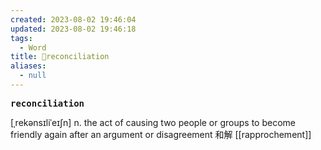 ```yaml
---
created: 2023-08-02 19:46:04
updated: 2023-08-02 19:46:18
tags:
  - Word
title: 📖reconciliation
aliases:
  - null
---
```


<pre><strong>reconciliation</strong></pre>
[ˌrekənsɪliˈeɪʃn]
n. the act of causing two people or groups to become friendly again after an argument or disagreement 和解
[[rapprochement]]
